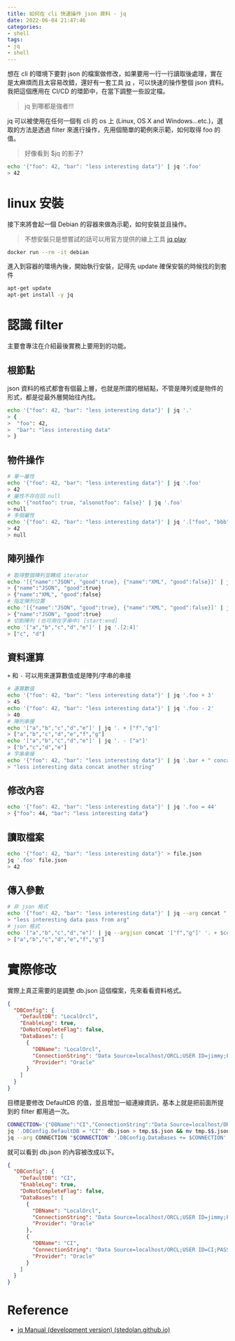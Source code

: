 ```yaml
---
title: 如何在 cli 快速操作 json 資料 - jq
date: 2022-06-04 21:47:46
categories:
- shell
tags:
- jq
- shell
---
```


想在 cli 的環境下要對 json 的檔案做修改，如果要用一行一行讀取後處理，實在是太麻煩而且太容易改錯，還好有一套工具 [jq](https://stedolan.github.io/jq/) ，可以快速的操作整個 json 資料。
我把這個應用在 CI/CD 的環節中，在當下調整一些設定檔。

> jq 到哪都是強者!!!

<!-- more -->

jq 可以被使用在任何一個有 cli 的 os 上 (Linux, OS X and Windows...etc.)，選取的方法是透過 filter 來進行操作，先用個簡單的範例來示範，如何取得 foo 的值。

> 好像看到 $jq 的影子?

```bash
echo '{"foo": 42, "bar": "less interesting data"}' | jq '.foo'
> 42
```

# linux 安裝

接下來將會起一個 Debian 的容器來做為示範，如何安裝並且操作。

> 不想安裝只是想嘗試的話可以用官方提供的線上工具 [jq play](https://jqplay.org/)

```bash
docker run --rm -it debian
```

進入到容器的環境內後，開始執行安裝，記得先 update 確保安裝的時候找的到套件

```bash
apt-get update
apt-get install -y jq
```

# 認識 filter

主要會專注在介紹最後實務上要用到的功能。

## 根節點

json 資料的格式都會有個最上層，也就是所謂的根結點，不管是陣列或是物件的形式，都是從最外層開始往內找。

```bash
echo '{"foo": 42, "bar": "less interesting data"}' | jq '.'
> {
>  "foo": 42,
>  "bar": "less interesting data"
> }
```

## 物件操作

```bash
# 單一屬性
echo '{"foo": 42, "bar": "less interesting data"}' | jq '.foo'
> 42
# 屬性不存在回 null
echo '{"notfoo": true, "alsonotfoo": false}' | jq '.foo'
> null
# 多個屬性
echo '{"foo": 42, "bar": "less interesting data"}' | jq '.["foo", "bbb"]'
> 42
> null
```

## 陣列操作

```bash
# 取得整個陣列並轉成 iterator
echo '[{"name":"JSON", "good":true}, {"name":"XML", "good":false}]' | jq '.[]'
> {"name":"JSON", "good":true}
> {"name":"XML", "good":false}
# 指定陣列位置
echo '[{"name":"JSON", "good":true}, {"name":"XML", "good":false}]' | jq '.[0]'
> {"name":"JSON", "good":true}
# 切割陣列 (也可用在字串中) [start:end]
echo '["a","b","c","d","e"]' | jq '.[2:4]'
> ["c", "d"]
```

## 資料運算

`+` 和 `-` 可以用來運算數值或是陣列/字串的串接

```bash
# 運算數值
echo '{"foo": 42, "bar": "less interesting data"}' | jq '.foo + 3'
> 45
echo '{"foo": 42, "bar": "less interesting data"}' | jq '.foo - 2'
> 40
# 陣列串接
echo '["a","b","c","d","e"]' | jq '. + ["f","g"]'
> ["a","b","c","d","e","f","g"]
echo '["a","b","c","d","e"]' | jq '. - ["a"]'
> ["b","c","d","e"]
# 字串串接
echo '{"foo": 42, "bar": "less interesting data"}' | jq '.bar + " concat another string"'
> "less interesting data concat another string"
```

## 修改內容

```bash
echo '{"foo": 42, "bar": "less interesting data"}' | jq '.foo = 44'
> {"foo": 44, "bar": "less interesting data"}
```

## 讀取檔案

```bash
echo '{"foo": 42, "bar": "less interesting data"}' > file.json
jq '.foo' file.json
> 42
```

## 傳入參數

```bash
# 非 json 格式
echo '{"foo": 42, "bar": "less interesting data"}' | jq --arg concat " pass from arg" '.bar + $concat'
> "less interesting data pass from arg"
# json 格式
echo '["a","b","c","d","e"]' | jq --argjson concat '["f","g"]' '. + $concat'
> ["a","b","c","d","e","f","g"]
```

# 實際修改

實際上真正需要的是調整 db.json 這個檔案，先來看看資料格式。

```json
{
  "DBConfig": {
    "DefaultDB": "LocalOrcl",
    "EnableLog": true,
    "DoNotCompleteFlag": false,
    "DataBases": [
      {
        "DBName": "LocalOrcl",
        "ConnectionString": "Data Source=localhost/ORCL;USER ID=jimmy;PASSWORD=jimmy;",
        "Provider": "Oracle"
      }
    ]
  }
}
```

目標是要修改 DefaultDB 的值，並且增加一組連線資訊，基本上就是把前面所提到的 filter 都用過一次。

```bash
CONNECTION='{"DBName":"CI","ConnectionString":"Data Source=localhost/ORCL;USER ID=CI;PASSWORD=CI;","Provider":"Oracle"}'
jq '.DBConfig.DefaultDB = "CI"' db.json > tmp.$$.json && mv tmp.$$.json db.json
jq --arg CONNECTION "$CONNECTION" '.DBConfig.DataBases += $CONNECTION' db.json > tmp.$$.json && mv tmp.$$.json db.json
```

就可以看到 db.json 的內容被改成以下。

```json
{
  "DBConfig": {
    "DefaultDB": "CI",
    "EnableLog": true,
    "DoNotCompleteFlag": false,
    "DataBases": [
      {
        "DBName": "LocalOrcl",
        "ConnectionString": "Data Source=localhost/ORCL;USER ID=jimmy;PASSWORD=jimmy;",
        "Provider": "Oracle"
      },
      {
        "DBName": "CI",
        "ConnectionString": "Data Source=localhost/ORCL;USER ID=CI;PASSWORD=CI;",
        "Provider": "Oracle"
      }
    ]
  }
}
```

# Reference

- [jq Manual (development version) (stedolan.github.io)](https://stedolan.github.io/jq/manual/)
